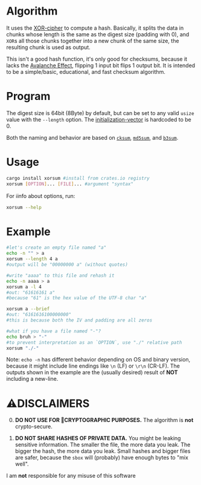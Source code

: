 # Algorithm
It uses the [XOR-cipher](https://en.wikipedia.org/wiki/XOR_cipher) to compute a hash. Basically, it splits the data in chunks whose length is the same as the digest size (padding with 0), and `XOR`s all those chunks together into a new chunk of the same size, the resulting chunk is used as output.

This isn't a good hash function, it's only good for checksums, because it lacks the [Avalanche Effect](https://en.wikipedia.org/wiki/Avalanche_effect), flipping 1 input bit flips 1 output bit. It is intended to be a simple/basic, educational, and fast checksum algorithm.

# Program
The digest size is 64bit (8Byte) by default, but can be set to any valid `usize` value with the `--length` option. The [initialization-vector](https://en.wikipedia.org/wiki/Initialization_vector) is hardcoded to be 0.

Both the naming and behavior are based on  [`cksum`](https://en.wikipedia.org/wiki/Cksum), [`md5sum`](https://en.wikipedia.org/wiki/Md5sum), and [`b3sum`](https://github.com/BLAKE3-team/BLAKE3/tree/master/b3sum).

# Usage
```sh
cargo install xorsum #install from crates.io registry
xorsum [OPTION]... [FILE]... #argument "syntax"
```

For ℹinfo about options, run:
```sh
xorsum --help
```

# Example
```sh
#let's create an empty file named "a"
echo -n "" > a
xorsum --length 4 a
#output will be "00000000 a" (without quotes)

#write "aaaa" to this file and rehash it
echo -n aaaa > a
xorsum a -l 4
#out: "61616161 a"
#because "61" is the hex value of the UTF-8 char "a"

xorsum a --brief
#out: "6161616100000000"
#this is because both the IV and padding are all zeros

#what if you have a file named "-"?
echo bruh > "-"
#to prevent interpretation as an `OPTION`, use "./" relative path
xorsum "./-"
```
Note: `echo -n` has different behavior depending on OS and binary version, because it might include line endings like `\n` (LF) or `\r\n` (CR-LF).
The outputs shown in the example are the (usually desired) result of **NOT** including a new-line.

# ⚠DISCLAIMERS
0. **DO NOT USE FOR 🔐CRYPTOGRAPHIC PURPOSES.** The algorithm is **not** crypto-secure.

1. **DO NOT SHARE HASHES OF PRIVATE DATA.** You might be leaking sensitive information. The smaller the file, the more data you leak. The bigger the hash, the more data you leak. Small hashes and bigger files are safer, because the `sbox` will (probably) have enough bytes to "mix well".

I am **not** responsible for any misuse of this software
